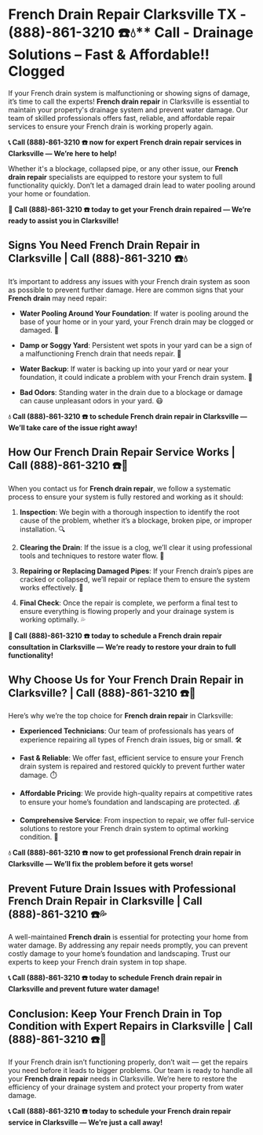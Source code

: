 # French Drain Repair Clarksville TX - (888)-861-3210 ☎️💧** Call  - Drainage Solutions – Fast & Affordable!! Clogged

If your French drain system is malfunctioning or showing signs of damage, it’s time to call the experts! **French drain repair** in Clarksville is essential to maintain your property's drainage system and prevent water damage. Our team of skilled professionals offers fast, reliable, and affordable repair services to ensure your French drain is working properly again.

**📞 Call (888)-861-3210 ☎️ now for expert French drain repair services in Clarksville — We’re here to help!**

Whether it's a blockage, collapsed pipe, or any other issue, our **French drain repair** specialists are equipped to restore your system to full functionality quickly. Don’t let a damaged drain lead to water pooling around your home or foundation.

**🚨 Call (888)-861-3210 ☎️ today to get your French drain repaired — We’re ready to assist you in Clarksville!**

## **Signs You Need French Drain Repair in Clarksville | Call (888)-861-3210 ☎️💧**

It’s important to address any issues with your French drain system as soon as possible to prevent further damage. Here are common signs that your **French drain** may need repair:

- **Water Pooling Around Your Foundation**: If water is pooling around the base of your home or in your yard, your French drain may be clogged or damaged. 🌊
- **Damp or Soggy Yard**: Persistent wet spots in your yard can be a sign of a malfunctioning French drain that needs repair. 🌱
- **Water Backup**: If water is backing up into your yard or near your foundation, it could indicate a problem with your French drain system. 🚨
- **Bad Odors**: Standing water in the drain due to a blockage or damage can cause unpleasant odors in your yard. 😷

**💧 Call (888)-861-3210 ☎️ to schedule French drain repair in Clarksville — We’ll take care of the issue right away!**

## **How Our French Drain Repair Service Works | Call (888)-861-3210 ☎️🔧**

When you contact us for **French drain repair**, we follow a systematic process to ensure your system is fully restored and working as it should:

1. **Inspection**: We begin with a thorough inspection to identify the root cause of the problem, whether it’s a blockage, broken pipe, or improper installation. 🔍
2. **Clearing the Drain**: If the issue is a clog, we’ll clear it using professional tools and techniques to restore water flow. 🧰
3. **Repairing or Replacing Damaged Pipes**: If your French drain’s pipes are cracked or collapsed, we’ll repair or replace them to ensure the system works effectively. 🔧
4. **Final Check**: Once the repair is complete, we perform a final test to ensure everything is flowing properly and your drainage system is working optimally. 💦

**🚨 Call (888)-861-3210 ☎️ today to schedule a French drain repair consultation in Clarksville — We’re ready to restore your drain to full functionality!**

## **Why Choose Us for Your French Drain Repair in Clarksville? | Call (888)-861-3210 ☎️🌟**

Here’s why we’re the top choice for **French drain repair** in Clarksville:

- **Experienced Technicians**: Our team of professionals has years of experience repairing all types of French drain issues, big or small. 🛠️
- **Fast & Reliable**: We offer fast, efficient service to ensure your French drain system is repaired and restored quickly to prevent further water damage. ⏱️
- **Affordable Pricing**: We provide high-quality repairs at competitive rates to ensure your home’s foundation and landscaping are protected. 💰
- **Comprehensive Service**: From inspection to repair, we offer full-service solutions to restore your French drain system to optimal working condition. 🔧

**💧 Call (888)-861-3210 ☎️ now to get professional French drain repair in Clarksville — We’ll fix the problem before it gets worse!**

## **Prevent Future Drain Issues with Professional French Drain Repair in Clarksville | Call (888)-861-3210 ☎️💦**

A well-maintained **French drain** is essential for protecting your home from water damage. By addressing any repair needs promptly, you can prevent costly damage to your home’s foundation and landscaping. Trust our experts to keep your French drain system in top shape.

**📞 Call (888)-861-3210 ☎️ today to schedule French drain repair in Clarksville and prevent future water damage!**

## **Conclusion: Keep Your French Drain in Top Condition with Expert Repairs in Clarksville | Call (888)-861-3210 ☎️🔧**

If your French drain isn’t functioning properly, don’t wait — get the repairs you need before it leads to bigger problems. Our team is ready to handle all your **French drain repair** needs in Clarksville. We’re here to restore the efficiency of your drainage system and protect your property from water damage.

**📞 Call (888)-861-3210 ☎️ today to schedule your French drain repair service in Clarksville — We’re just a call away!**
